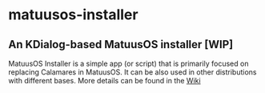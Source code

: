 # matuusos-installer
## An KDialog-based MatuusOS installer [WIP]

MatuusOS Installer is a simple app (or script) that is primarily focused on replacing Calamares in MatuusOS. It can be also used in other distributions with different bases.
More details can be found in the [Wiki](https://github.com/MatuusOS/matuusos-installer/wiki)
